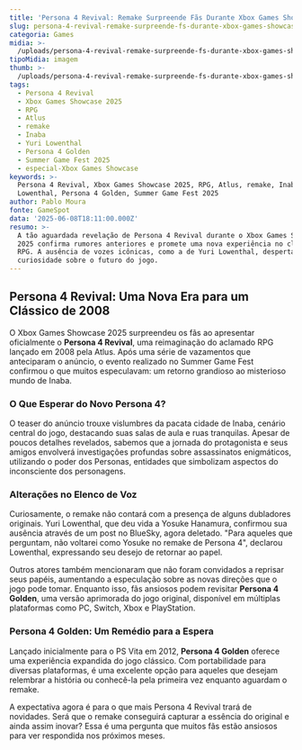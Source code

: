 ```yaml
---
title: 'Persona 4 Revival: Remake Surpreende Fãs Durante Xbox Games Showcase 2025'
slug: persona-4-revival-remake-surpreende-fs-durante-xbox-games-showcase-2025
categoria: Games
midia: >-
  /uploads/persona-4-revival-remake-surpreende-fs-durante-xbox-games-showcase-2025-thumb.png
tipoMidia: imagem
thumb: >-
  /uploads/persona-4-revival-remake-surpreende-fs-durante-xbox-games-showcase-2025-thumb.png
tags:
  - Persona 4 Revival
  - Xbox Games Showcase 2025
  - RPG
  - Atlus
  - remake
  - Inaba
  - Yuri Lowenthal
  - Persona 4 Golden
  - Summer Game Fest 2025
  - especial-Xbox Games Showcase
keywords: >-
  Persona 4 Revival, Xbox Games Showcase 2025, RPG, Atlus, remake, Inaba, Yuri
  Lowenthal, Persona 4 Golden, Summer Game Fest 2025
author: Pablo Moura
fonte: GameSpot
data: '2025-06-08T18:11:00.000Z'
resumo: >-
  A tão aguardada revelação de Persona 4 Revival durante o Xbox Games Showcase
  2025 confirma rumores anteriores e promete uma nova experiência no clássico
  RPG. A ausência de vozes icônicas, como a de Yuri Lowenthal, desperta
  curiosidade sobre o futuro do jogo.
---
```


## Persona 4 Revival: Uma Nova Era para um Clássico de 2008

O Xbox Games Showcase 2025 surpreendeu os fãs ao apresentar oficialmente o **Persona 4 Revival**, uma reimaginação do aclamado RPG lançado em 2008 pela Atlus. Após uma série de vazamentos que anteciparam o anúncio, o evento realizado no Summer Game Fest confirmou o que muitos especulavam: um retorno grandioso ao misterioso mundo de Inaba.

### O Que Esperar do Novo Persona 4?

O teaser do anúncio trouxe vislumbres da pacata cidade de Inaba, cenário central do jogo, destacando suas salas de aula e ruas tranquilas. Apesar de poucos detalhes revelados, sabemos que a jornada do protagonista e seus amigos envolverá investigações profundas sobre assassinatos enigmáticos, utilizando o poder dos Personas, entidades que simbolizam aspectos do inconsciente dos personagens.

### Alterações no Elenco de Voz

Curiosamente, o remake não contará com a presença de alguns dubladores originais. Yuri Lowenthal, que deu vida a Yosuke Hanamura, confirmou sua ausência através de um post no BlueSky, agora deletado. "Para aqueles que perguntam, não voltarei como Yosuke no remake de Persona 4", declarou Lowenthal, expressando seu desejo de retornar ao papel.

Outros atores também mencionaram que não foram convidados a reprisar seus papéis, aumentando a especulação sobre as novas direções que o jogo pode tomar. Enquanto isso, fãs ansiosos podem revisitar **Persona 4 Golden**, uma versão aprimorada do jogo original, disponível em múltiplas plataformas como PC, Switch, Xbox e PlayStation.

### Persona 4 Golden: Um Remédio para a Espera

Lançado inicialmente para o PS Vita em 2012, **Persona 4 Golden** oferece uma experiência expandida do jogo clássico. Com portabilidade para diversas plataformas, é uma excelente opção para aqueles que desejam relembrar a história ou conhecê-la pela primeira vez enquanto aguardam o remake.

A expectativa agora é para o que mais Persona 4 Revival trará de novidades. Será que o remake conseguirá capturar a essência do original e ainda assim inovar? Essa é uma pergunta que muitos fãs estão ansiosos para ver respondida nos próximos meses.
